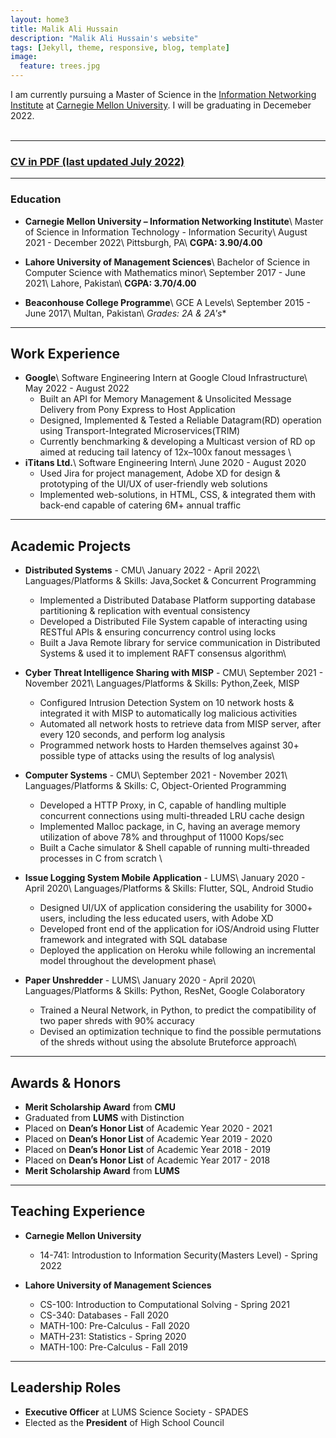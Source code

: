 ```yaml
---
layout: home3
title: Malik Ali Hussain
description: "Malik Ali Hussain's website"
tags: [Jekyll, theme, responsive, blog, template]
image:
  feature: trees.jpg
---
```


I am currently pursuing a Master of Science in the [Information Networking Institute](https://www.cmu.edu/ini/) at [Carnegie Mellon University](https://www.cmu.edu). I will be graduating in Decemeber 2022. 
<br />
<br />


---

### [CV in PDF (last updated July 2022)](../AliRazaCV.pdf)

---

### Education

- **Carnegie Mellon University – Information Networking Institute**\\
    Master of Science in Information Technology - Information Security\\
    August 2021 - December 2022\\
    Pittsburgh, PA\\
    **CGPA: 3.90/4.00**

- **Lahore University of Management Sciences**\\
    Bachelor of Science in Computer Science with Mathematics minor\\
    September 2017 - June 2021\\
    Lahore, Pakistan\\
    **CGPA: 3.70/4.00**
 
- **Beaconhouse College Programme**\\
    GCE A Levels\\
    September 2015 - June 2017\\
    Multan, Pakistan\\
    **Grades: 2A* & 2A's**

---
## Work Experience

- **Google**\\
    Software Engineering Intern at Google Cloud Infrastructure\\
    May 2022 - August 2022   
     - Built an API for Memory Management & Unsolicited Message Delivery from Pony Express to Host Application
     - Designed, Implemented & Tested a Reliable Datagram(RD) operation using Transport-Integrated Microservices(TRIM)
     - Currently benchmarking & developing a Multicast version of RD op aimed at reducing tail latency of 12x–100x fanout messages
\\	
- **iTitans Ltd.**\\
    Software Engineering Intern\\
    June 2020 - August 2020 
     - Used Jira for project management, Adobe XD for design & prototyping of the UI/UX of user-friendly web solutions
     - Implemented web-solutions, in HTML, CSS, & integrated them with back-end capable of catering 6M+ annual traffic

---

## Academic Projects

- **Distributed Systems** - CMU\\
    January 2022 - April 2022\\
    Languages/Platforms & Skills: Java,Socket & Concurrent Programming  
     - Implemented a Distributed Database Platform supporting database partitioning & replication with eventual consistency
     - Developed a Distributed File System capable of interacting using RESTful APIs & ensuring concurrency control using locks
     - Built a Java Remote library for service communication in Distributed Systems & used it to implement RAFT consensus algorithm\\

- **Cyber Threat Intelligence Sharing with MISP** - CMU\\
    September 2021 - November 2021\\
    Languages/Platforms & Skills: Python,Zeek, MISP
     - Configured Intrusion Detection System on 10 network hosts & integrated it with MISP to automatically log malicious activities
     - Automated all network hosts to retrieve data from MISP server, after every 120 seconds, and perform log analysis 
     - Programmed network hosts to Harden themselves against 30+ possible type of attacks using the results of log analysis\\

- **Computer Systems** - CMU\\
    September 2021 - November 2021\\
    Languages/Platforms & Skills: C, Object-Oriented Programming
     - Developed a HTTP Proxy, in C, capable of handling multiple concurrent connections using multi-threaded LRU cache design
     - Implemented Malloc package, in C, having an average memory utilization of above 78% and throughput of 11000 Kops/sec
     - Built a Cache simulator & Shell capable of running multi-threaded processes in C from scratch \\

- **Issue Logging System Mobile Application** - LUMS\\
    January 2020 - April 2020\\
    Languages/Platforms & Skills: Flutter, SQL, Android Studio
     - Designed UI/UX of application considering the usability for 3000+ users, including the less educated users, with Adobe XD
     - Developed front end of the application for iOS/Android using Flutter framework and integrated with SQL database
     - Deployed the application on Heroku while following an incremental model throughout the development phase\\

- **Paper Unshredder** - LUMS\\
    January 2020 - April 2020\\
    Languages/Platforms & Skills: Python, ResNet, Google Colaboratory
     - Trained a Neural Network, in Python, to predict the compatibility of two paper shreds with 90% accuracy
     - Devised an optimization technique to find the possible permutations of the shreds without using the absolute Bruteforce approach\\


---

## Awards & Honors  

- **Merit Scholarship Award** from **CMU** 
- Graduated from **LUMS** with Distinction
- Placed on **Dean’s Honor List** of Academic Year 2020 - 2021
- Placed on **Dean’s Honor List** of Academic Year 2019 - 2020
- Placed on **Dean’s Honor List** of Academic Year 2018 - 2019
- Placed on **Dean’s Honor List** of Academic Year 2017 - 2018
- **Merit Scholarship Award** from **LUMS** 

---

## Teaching Experience

- **Carnegie Mellon University**
     - 14-741: Introdustion to Information Security(Masters Level) - Spring 2022

- **Lahore University of Management Sciences**
     - CS-100: Introduction to Computational Solving - Spring 2021
     - CS-340: Databases - Fall 2020
     - MATH-100: Pre-Calculus - Fall 2020
     - MATH-231: Statistics - Spring 2020
     - MATH-100: Pre-Calculus - Fall 2019

---

## Leadership Roles

- **Executive Officer** at LUMS Science Society - SPADES
- Elected as the **President** of High School Council

